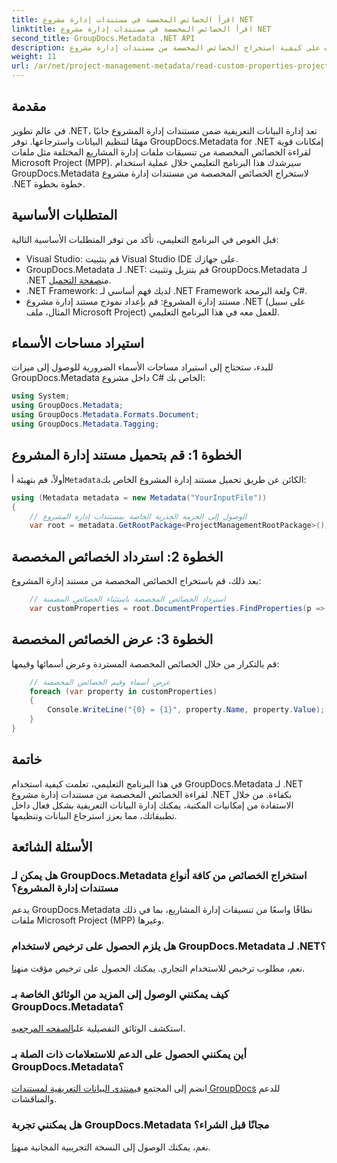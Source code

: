 ```yaml
---
title: اقرأ الخصائص المخصصة في مستندات إدارة مشروع NET
linktitle: اقرأ الخصائص المخصصة في مستندات إدارة مشروع NET
second_title: GroupDocs.Metadata .NET API
description: تعرف على كيفية استخراج الخصائص المخصصة من مستندات إدارة مشروع .NET باستخدام GroupDocs.Metadata لـ .NET. تعزيز إدارة البيانات الوصفية الخاصة بك.
weight: 11
url: /ar/net/project-management-metadata/read-custom-properties-project-management-documents/
---
```

## مقدمة
في عالم تطوير .NET، تعد إدارة البيانات التعريفية ضمن مستندات إدارة المشروع جانبًا مهمًا لتنظيم البيانات واسترجاعها. توفر GroupDocs.Metadata for .NET إمكانات قوية لقراءة الخصائص المخصصة من تنسيقات ملفات إدارة المشاريع المختلفة مثل ملفات Microsoft Project (MPP). سيرشدك هذا البرنامج التعليمي خلال عملية استخدام GroupDocs.Metadata لاستخراج الخصائص المخصصة من مستندات إدارة مشروع .NET خطوة بخطوة.
## المتطلبات الأساسية
قبل الغوص في البرنامج التعليمي، تأكد من توفر المتطلبات الأساسية التالية:
- Visual Studio: قم بتثبيت Visual Studio IDE على جهازك.
-  GroupDocs.Metadata لـ .NET: قم بتنزيل وتثبيت GroupDocs.Metadata لـ .NET من[صفحة التحميل](https://releases.groupdocs.com/metadata/net/).
- .NET Framework: لديك فهم أساسي لـ .NET Framework ولغة البرمجة C#.
- مستند إدارة المشروع: قم بإعداد نموذج مستند إدارة مشروع .NET (على سبيل المثال، ملف Microsoft Project) للعمل معه في هذا البرنامج التعليمي.

## استيراد مساحات الأسماء
للبدء، ستحتاج إلى استيراد مساحات الأسماء الضرورية للوصول إلى ميزات GroupDocs.Metadata داخل مشروع C# الخاص بك:
```csharp
using System;
using GroupDocs.Metadata;
using GroupDocs.Metadata.Formats.Document;
using GroupDocs.Metadata.Tagging;
```
## الخطوة 1: قم بتحميل مستند إدارة المشروع
 أولاً، قم بتهيئة أ`Metadata`الكائن عن طريق تحميل مستند إدارة المشروع الخاص بك:
```csharp
using (Metadata metadata = new Metadata("YourInputFile"))
{
    // الوصول إلى الحزمة الجذرية الخاصة بمستندات إدارة المشروع
    var root = metadata.GetRootPackage<ProjectManagementRootPackage>();
```
## الخطوة 2: استرداد الخصائص المخصصة
بعد ذلك، قم باستخراج الخصائص المخصصة من مستند إدارة المشروع:
```csharp
    // استرداد الخصائص المخصصة باستثناء الخصائص المضمنة
    var customProperties = root.DocumentProperties.FindProperties(p => !p.Tags.Contains(Tags.Document.BuiltIn));
```
## الخطوة 3: عرض الخصائص المخصصة
قم بالتكرار من خلال الخصائص المخصصة المستردة وعرض أسمائها وقيمها:
```csharp
    // عرض أسماء وقيم الخصائص المخصصة
    foreach (var property in customProperties)
    {
        Console.WriteLine("{0} = {1}", property.Name, property.Value);
    }
}
```

## خاتمة
في هذا البرنامج التعليمي، تعلمت كيفية استخدام GroupDocs.Metadata لـ .NET لقراءة الخصائص المخصصة من مستندات إدارة مشروع .NET بكفاءة. من خلال الاستفادة من إمكانيات المكتبة، يمكنك إدارة البيانات التعريفية بشكل فعال داخل تطبيقاتك، مما يعزز استرجاع البيانات وتنظيمها.

## الأسئلة الشائعة
### هل يمكن لـ GroupDocs.Metadata استخراج الخصائص من كافة أنواع مستندات إدارة المشروع؟
يدعم GroupDocs.Metadata نطاقًا واسعًا من تنسيقات إدارة المشاريع، بما في ذلك ملفات Microsoft Project (MPP) وغيرها.
### هل يلزم الحصول على ترخيص لاستخدام GroupDocs.Metadata لـ .NET؟
 نعم، مطلوب ترخيص للاستخدام التجاري. يمكنك الحصول على ترخيص مؤقت من[هنا](https://purchase.groupdocs.com/temporary-license/).
### كيف يمكنني الوصول إلى المزيد من الوثائق الخاصة بـ GroupDocs.Metadata؟
 استكشف الوثائق التفصيلية على[الصفحه المرجعيه](https://tutorials.groupdocs.com/metadata/net/).
### أين يمكنني الحصول على الدعم للاستعلامات ذات الصلة بـ GroupDocs.Metadata؟
 انضم إلى المجتمع في[منتدى البيانات التعريفية لمستندات GroupDocs](https://forum.groupdocs.com/c/metadata/14) للدعم والمناقشات.
### هل يمكنني تجربة GroupDocs.Metadata مجانًا قبل الشراء؟
 نعم، يمكنك الوصول إلى النسخة التجريبية المجانية من[هنا](https://releases.groupdocs.com/).